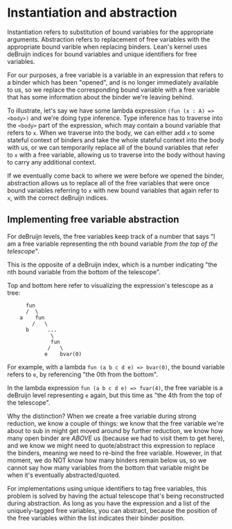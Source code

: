 # Instantiation and abstraction

Instantiation refers to substitution of bound variables for the appropriate arguments. Abstraction refers to replacement of free variables with the appropriate bound varible when replacing binders. Lean's kernel uses deBruijn indices for bound variables and unique identifiers for free variables.

For our purposes, a free variable is a variable in an expression that refers to a binder which has been "opened", and is no longer immediately available to us, so we replace the corresponding bound variable with a free variable that has some information about the binder we're leaving behind.

To illustrate, let's say we have some lambda expression `(fun (x : A) => <body>)` and we're doing type inference. Type inference has to traverse into the `<body>` part of the expression, which may contain a bound variable that refers to `x`. When we traverse into the body, we can either add `x` to some stateful context of binders and take the whole stateful context into the body with us, or we can temporarily replace all of the bound variables that refer to `x` with a free variable, allowing us to traverse into the body without having to carry any additional context.

If we eventually come back to where we were before we opened the binder, abstraction allows us to replace all of the free variables that were once bound variables referring to `x` with new bound variables that again refer to `x`, with the correct deBruijn indices.

## Implementing free variable abstraction

For deBruijn levels, the free variables keep track of a number that says "I am a free variable representing the nth bound variable *from the top of the telescope*". 

This is the opposite of a deBruijn index, which is a number indicating "the nth bound variable from the bottom of the telescope".

Top and bottom here refer to visualizing the expression's telescope as a tree:

```
      fun
      /  \
    a    fun
        /   \
      b      ...
              \
              fun
             /   \
            e    bvar(0)
```

For example, with a lambda `fun (a b c d e) => bvar(0)`, the bound variable refers to `e`, by referencing "the 0th from the bottom".

In the lambda expression `fun (a b c d e) => fvar(4)`, the free variable is a deBruijn level representing `e` again, but this time as "the 4th from the top of the telescope".

Why the distinction? When we create a free variable during strong reduction, we know a couple of things: we know that the free variable we're about to sub in might get moved around by further reduction, we know how many open binder are *ABOVE* us (because we had to visit them to get here), and we know we might need to quote/abstract this expression to replace the binders, meaning we need to re-bind the free variable. However, in that moment, we do NOT know how many binders remain below us, so we cannot say how many variables from the bottom that variable might be when it's eventually abstracted/quoted.

For implementations using unique identifiers to tag free variables, this problem is solved by having the actual telescope that's being reconstructed during abstraction. As long as you have the expression and a list of the uniquely-tagged free variables, you can abstract, because the position of the free variables within the list indicates their binder position.

